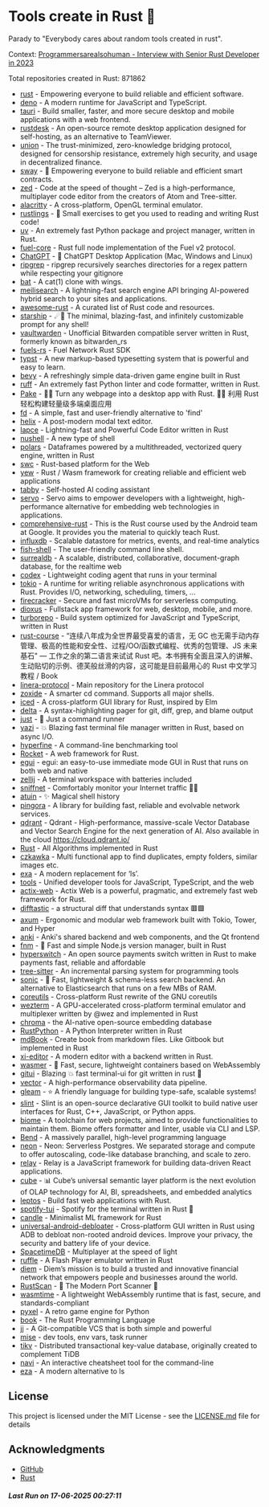 # Tools create in Rust :crab: 

Parady to "Everybody cares about random tools created in rust".

Context: [Programmersarealsohuman - Interview with Senior Rust Developer in 2023](https://www.youtube.com/watch?v=TGfQu0bQTKc&ab_channel=Programmersarealsohuman) 

Total repositories created in Rust: 871862

- [rust](https://github.com/rust-lang/rust) - Empowering everyone to build reliable and efficient software.
- [deno](https://github.com/denoland/deno) - A modern runtime for JavaScript and TypeScript.
- [tauri](https://github.com/tauri-apps/tauri) - Build smaller, faster, and more secure desktop and mobile applications with a web frontend.
- [rustdesk](https://github.com/rustdesk/rustdesk) - An open-source remote desktop application designed for self-hosting, as an alternative to TeamViewer.
- [union](https://github.com/unionlabs/union) - The trust-minimized, zero-knowledge bridging protocol, designed for censorship resistance, extremely high security, and usage in decentralized finance.
- [sway](https://github.com/FuelLabs/sway) - 🌴 Empowering everyone to build reliable and efficient smart contracts.
- [zed](https://github.com/zed-industries/zed) - Code at the speed of thought – Zed is a high-performance, multiplayer code editor from the creators of Atom and Tree-sitter.
- [alacritty](https://github.com/alacritty/alacritty) - A cross-platform, OpenGL terminal emulator.
- [rustlings](https://github.com/rust-lang/rustlings) - :crab: Small exercises to get you used to reading and writing Rust code!
- [uv](https://github.com/astral-sh/uv) - An extremely fast Python package and project manager, written in Rust.
- [fuel-core](https://github.com/FuelLabs/fuel-core) - Rust full node implementation of the Fuel v2 protocol.
- [ChatGPT](https://github.com/lencx/ChatGPT) - 🔮 ChatGPT Desktop Application (Mac, Windows and Linux)
- [ripgrep](https://github.com/BurntSushi/ripgrep) - ripgrep recursively searches directories for a regex pattern while respecting your gitignore
- [bat](https://github.com/sharkdp/bat) - A cat(1) clone with wings.
- [meilisearch](https://github.com/meilisearch/meilisearch) - A lightning-fast search engine API bringing AI-powered hybrid search to your sites and applications.
- [awesome-rust](https://github.com/rust-unofficial/awesome-rust) - A curated list of Rust code and resources.
- [starship](https://github.com/starship/starship) - ☄🌌️  The minimal, blazing-fast, and infinitely customizable prompt for any shell!
- [vaultwarden](https://github.com/dani-garcia/vaultwarden) - Unofficial Bitwarden compatible server written in Rust, formerly known as bitwarden_rs
- [fuels-rs](https://github.com/FuelLabs/fuels-rs) - Fuel Network Rust SDK
- [typst](https://github.com/typst/typst) - A new markup-based typesetting system that is powerful and easy to learn.
- [bevy](https://github.com/bevyengine/bevy) - A refreshingly simple data-driven game engine built in Rust
- [ruff](https://github.com/astral-sh/ruff) - An extremely fast Python linter and code formatter, written in Rust.
- [Pake](https://github.com/tw93/Pake) - 🤱🏻 Turn any webpage into a desktop app with Rust.  🤱🏻 利用 Rust 轻松构建轻量级多端桌面应用
- [fd](https://github.com/sharkdp/fd) - A simple, fast and user-friendly alternative to 'find'
- [helix](https://github.com/helix-editor/helix) - A post-modern modal text editor.
- [lapce](https://github.com/lapce/lapce) - Lightning-fast and Powerful Code Editor written in Rust
- [nushell](https://github.com/nushell/nushell) - A new type of shell
- [polars](https://github.com/pola-rs/polars) - Dataframes powered by a multithreaded, vectorized query engine, written in Rust
- [swc](https://github.com/swc-project/swc) - Rust-based platform for the Web
- [yew](https://github.com/yewstack/yew) - Rust / Wasm framework for creating reliable and efficient web applications
- [tabby](https://github.com/TabbyML/tabby) - Self-hosted AI coding assistant
- [servo](https://github.com/servo/servo) - Servo aims to empower developers with a lightweight, high-performance alternative for embedding web technologies in applications.
- [comprehensive-rust](https://github.com/google/comprehensive-rust) - This is the Rust course used by the Android team at Google. It provides you the material to quickly teach Rust.
- [influxdb](https://github.com/influxdata/influxdb) - Scalable datastore for metrics, events, and real-time analytics
- [fish-shell](https://github.com/fish-shell/fish-shell) - The user-friendly command line shell.
- [surrealdb](https://github.com/surrealdb/surrealdb) - A scalable, distributed, collaborative, document-graph database, for the realtime web
- [codex](https://github.com/openai/codex) - Lightweight coding agent that runs in your terminal
- [tokio](https://github.com/tokio-rs/tokio) - A runtime for writing reliable asynchronous applications with Rust. Provides I/O, networking, scheduling, timers, ...
- [firecracker](https://github.com/firecracker-microvm/firecracker) - Secure and fast microVMs for serverless computing.
- [dioxus](https://github.com/DioxusLabs/dioxus) - Fullstack app framework for web, desktop, mobile, and more.
- [turborepo](https://github.com/vercel/turborepo) - Build system optimized for JavaScript and TypeScript, written in Rust
- [rust-course](https://github.com/sunface/rust-course) - “连续八年成为全世界最受喜爱的语言，无 GC 也无需手动内存管理、极高的性能和安全性、过程/OO/函数式编程、优秀的包管理、JS 未来基石" — 工作之余的第二语言来试试 Rust 吧。本书拥有全面且深入的讲解、生动贴切的示例、德芙般丝滑的内容，这可能是目前最用心的 Rust 中文学习教程 / Book 
- [linera-protocol](https://github.com/linera-io/linera-protocol) - Main repository for the Linera protocol
- [zoxide](https://github.com/ajeetdsouza/zoxide) - A smarter cd command. Supports all major shells.
- [iced](https://github.com/iced-rs/iced) - A cross-platform GUI library for Rust, inspired by Elm
- [delta](https://github.com/dandavison/delta) - A syntax-highlighting pager for git, diff, grep, and blame output
- [just](https://github.com/casey/just) - 🤖 Just a command runner
- [yazi](https://github.com/sxyazi/yazi) - 💥 Blazing fast terminal file manager written in Rust, based on async I/O.
- [hyperfine](https://github.com/sharkdp/hyperfine) - A command-line benchmarking tool
- [Rocket](https://github.com/rwf2/Rocket) - A web framework for Rust.
- [egui](https://github.com/emilk/egui) - egui: an easy-to-use immediate mode GUI in Rust that runs on both web and native
- [zellij](https://github.com/zellij-org/zellij) - A terminal workspace with batteries included
- [sniffnet](https://github.com/GyulyVGC/sniffnet) - Comfortably monitor your Internet traffic 🕵️‍♂️
- [atuin](https://github.com/atuinsh/atuin) - ✨ Magical shell history
- [pingora](https://github.com/cloudflare/pingora) - A library for building fast, reliable and evolvable network services.
- [qdrant](https://github.com/qdrant/qdrant) - Qdrant - High-performance, massive-scale Vector Database and Vector Search Engine for the next generation of AI. Also available in the cloud https://cloud.qdrant.io/
- [Rust](https://github.com/TheAlgorithms/Rust) -  All Algorithms implemented in Rust 
- [czkawka](https://github.com/qarmin/czkawka) - Multi functional app to find duplicates, empty folders, similar images etc.
- [exa](https://github.com/ogham/exa) - A modern replacement for ‘ls’.
- [tools](https://github.com/rome/tools) - Unified developer tools for JavaScript, TypeScript, and the web
- [actix-web](https://github.com/actix/actix-web) - Actix Web is a powerful, pragmatic, and extremely fast web framework for Rust.
- [difftastic](https://github.com/Wilfred/difftastic) - a structural diff that understands syntax 🟥🟩
- [axum](https://github.com/tokio-rs/axum) - Ergonomic and modular web framework built with Tokio, Tower, and Hyper
- [anki](https://github.com/ankitects/anki) - Anki's shared backend and web components, and the Qt frontend
- [fnm](https://github.com/Schniz/fnm) - 🚀 Fast and simple Node.js version manager, built in Rust
- [hyperswitch](https://github.com/juspay/hyperswitch) - An open source payments switch written in Rust to make payments fast, reliable and affordable
- [tree-sitter](https://github.com/tree-sitter/tree-sitter) - An incremental parsing system for programming tools
- [sonic](https://github.com/valeriansaliou/sonic) - 🦔 Fast, lightweight & schema-less search backend. An alternative to Elasticsearch that runs on a few MBs of RAM.
- [coreutils](https://github.com/uutils/coreutils) - Cross-platform Rust rewrite of the GNU coreutils
- [wezterm](https://github.com/wezterm/wezterm) - A GPU-accelerated cross-platform terminal emulator and multiplexer written by @wez and implemented in Rust
- [chroma](https://github.com/chroma-core/chroma) - the AI-native open-source embedding database
- [RustPython](https://github.com/RustPython/RustPython) - A Python Interpreter written in Rust
- [mdBook](https://github.com/rust-lang/mdBook) - Create book from markdown files. Like Gitbook but implemented in Rust
- [xi-editor](https://github.com/xi-editor/xi-editor) - A modern editor with a backend written in Rust.
- [wasmer](https://github.com/wasmerio/wasmer) - 🚀 Fast, secure, lightweight containers based on WebAssembly
- [gitui](https://github.com/gitui-org/gitui) - Blazing 💥 fast terminal-ui for git written in rust 🦀
- [vector](https://github.com/vectordotdev/vector) - A high-performance observability data pipeline.
- [gleam](https://github.com/gleam-lang/gleam) - ⭐️ A friendly language for building type-safe, scalable systems!
- [slint](https://github.com/slint-ui/slint) - Slint is an open-source declarative GUI toolkit to build native user interfaces for Rust, C++, JavaScript, or Python apps.
- [biome](https://github.com/biomejs/biome) - A toolchain for web projects, aimed to provide functionalities to maintain them. Biome offers formatter and linter, usable via CLI and LSP.
- [Bend](https://github.com/HigherOrderCO/Bend) - A massively parallel, high-level programming language
- [neon](https://github.com/neondatabase/neon) - Neon: Serverless Postgres. We separated storage and compute to offer autoscaling, code-like database branching, and scale to zero.
- [relay](https://github.com/facebook/relay) - Relay is a JavaScript framework for building data-driven React applications.
- [cube](https://github.com/cube-js/cube) - 📊 Cube’s universal semantic layer platform is the next evolution of OLAP technology for AI, BI, spreadsheets, and embedded analytics
- [leptos](https://github.com/leptos-rs/leptos) - Build fast web applications with Rust.
- [spotify-tui](https://github.com/Rigellute/spotify-tui) - Spotify for the terminal written in Rust 🚀
- [candle](https://github.com/huggingface/candle) - Minimalist ML framework for Rust
- [universal-android-debloater](https://github.com/0x192/universal-android-debloater) - Cross-platform GUI written in Rust using ADB to debloat non-rooted android devices. Improve your privacy, the security and battery life of your device.
- [SpacetimeDB](https://github.com/clockworklabs/SpacetimeDB) - Multiplayer at the speed of light
- [ruffle](https://github.com/ruffle-rs/ruffle) - A Flash Player emulator written in Rust
- [diem](https://github.com/diem/diem) - Diem’s mission is to build a trusted and innovative financial network that empowers people and businesses around the world.
- [RustScan](https://github.com/bee-san/RustScan) - 🤖 The Modern Port Scanner 🤖
- [wasmtime](https://github.com/bytecodealliance/wasmtime) - A lightweight WebAssembly runtime that is fast, secure, and standards-compliant
- [pyxel](https://github.com/kitao/pyxel) - A retro game engine for Python
- [book](https://github.com/rust-lang/book) - The Rust Programming Language
- [jj](https://github.com/jj-vcs/jj) - A Git-compatible VCS that is both simple and powerful
- [mise](https://github.com/jdx/mise) - dev tools, env vars, task runner
- [tikv](https://github.com/tikv/tikv) - Distributed transactional key-value database, originally created to complement TiDB
- [navi](https://github.com/denisidoro/navi) - An interactive cheatsheet tool for the command-line
- [eza](https://github.com/eza-community/eza) - A modern alternative to ls


## License

This project is licensed under the MIT License - see the [LICENSE.md](LICENSE.md) file for details

## Acknowledgments

- [GitHub](https://github.com)
- [Rust](https://www.rust-lang.org)


##### _Last Run on 17-06-2025 00:27:11_